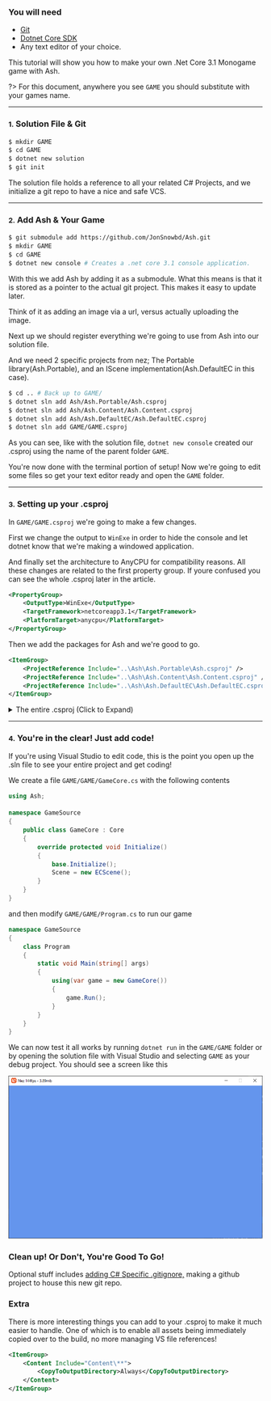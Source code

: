### You will need

- [Git](https://git-scm.com/)
- [Dotnet Core SDK](https://dotnet.microsoft.com/download)
- Any text editor of your choice.

This tutorial will show you how to make your own .Net Core 3.1 Monogame game with Ash.

?> For this document, anywhere you see `GAME` you should substitute with your games name.

----

### <small>1.</small> Solution File & Git

```bash
$ mkdir GAME
$ cd GAME
$ dotnet new solution
$ git init
```

The solution file holds a reference to all your related C# Projects, and we initialize
a git repo to have a nice and safe VCS.

----

### <small>2.</small> Add Ash & Your Game

```bash
$ git submodule add https://github.com/JonSnowbd/Ash.git
$ mkdir GAME
$ cd GAME
$ dotnet new console # Creates a .net core 3.1 console application.
```

With this we add Ash by adding it as a submodule. What this means is that it is stored as
a pointer to the actual git project. This makes it easy to update later.

Think of it as adding an image via a url, versus actually uploading the image.

Next up we should register everything we're going to use from Ash into our solution file.

And we need 2 specific projects from nez; The Portable library(Ash.Portable),
and an IScene implementation(Ash.DefaultEC in this case).

```bash
$ cd .. # Back up to GAME/
$ dotnet sln add Ash/Ash.Portable/Ash.csproj
$ dotnet sln add Ash/Ash.Content/Ash.Content.csproj
$ dotnet sln add Ash/Ash.DefaultEC/Ash.DefaultEC.csproj
$ dotnet sln add GAME/GAME.csproj
```

As you can see, like with the solution file, `dotnet new console` created our .csproj using
the name of the parent folder `GAME`.

You're now done with the terminal portion of setup! Now we're going to edit some files
so get your text editor ready and open the `GAME` folder.

----

### <small>3.</small> Setting up your .csproj

In `GAME/GAME.csproj` we're going to make a few changes.

First we change the output to `WinExe` in order to hide the console and let dotnet know that we're
making a windowed application.

And finally set the architecture to AnyCPU for compatibility reasons. All these changes are related
to the first property group. If youre confused you can see the whole .csproj later in the article.

```xml
<PropertyGroup>
    <OutputType>WinExe</OutputType>
    <TargetFramework>netcoreapp3.1</TargetFramework>
    <PlatformTarget>anycpu</PlatformTarget>
</PropertyGroup>
```

Then we add the packages for Ash and we're good to go.
```xml
<ItemGroup>
    <ProjectReference Include="..\Ash\Ash.Portable\Ash.csproj" />
    <ProjectReference Include="..\Ash\Ash.Content\Ash.Content.csproj" />
    <ProjectReference Include="..\Ash\Ash.DefaultEC\Ash.DefaultEC.csproj" />
</ItemGroup>
```

<details>
<summary>The entire .csproj (Click to Expand)</summary>


So that the entire file looks something like this

```xml
<Project Sdk="Microsoft.NET.Sdk">

    <PropertyGroup>
        <OutputType>WinExe</OutputType>
        <TargetFramework>netcoreapp3.1</TargetFramework>
        <PlatformTarget>anycpu</PlatformTarget>
    </PropertyGroup>

    <ItemGroup>
        <ProjectReference Include="..\Ash\Ash.Portable\Ash.csproj" />
        <ProjectReference Include="..\Ash\Ash.Content\Ash.Content.csproj" />
        <ProjectReference Include="..\Ash\Ash.DefaultEC\Ash.DefaultEC.csproj" />
    </ItemGroup>

</Project>
```

</details>

----

### <small>4.</small> You're in the clear! Just add code!

If you're using Visual Studio to edit code, this is the point you open up the .sln file
to see your entire project and get coding!

We create a file `GAME/GAME/GameCore.cs` with the following contents

```csharp
using Ash;

namespace GameSource
{
    public class GameCore : Core
    {
        override protected void Initialize()
        {
            base.Initialize();
            Scene = new ECScene();
        }
    }
}
```

and then modify `GAME/GAME/Program.cs` to run our game

```csharp
namespace GameSource
{
    class Program
    {
        static void Main(string[] args)
        {
            using(var game = new GameCore())
            {
                game.Run();
            }
        }
    }
}

```

We can now test it all works by running `dotnet run` in the `GAME/GAME` folder or
by opening the solution file with Visual Studio and selecting `GAME` as your debug project. You
should see a screen like this

![Default Game Screen](default.png "Default Game Screen")


### Clean up! Or Don't, You're Good To Go!


Optional stuff includes [adding C# Specific .gitignore,](https://raw.githubusercontent.com/github/gitignore/master/VisualStudio.gitignore)
making a github project to house this new git repo.

### Extra

There is more interesting things you can add to your .csproj to make it much easier to handle.
One of which is to enable all assets being immediately copied over to the build, no more managing
VS file references!

```xml
<ItemGroup>
    <Content Include="Content\**">
        <CopyToOutputDirectory>Always</CopyToOutputDirectory>
    </Content>  
</ItemGroup>
```
